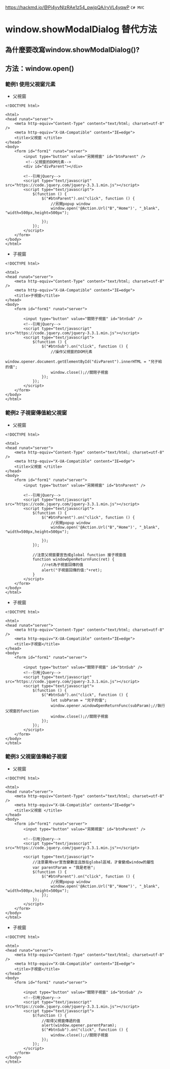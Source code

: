 https://hackmd.io/@Pi4yvNIzRAe1z54_pwjpQA/ryVL4yqwP
```C# MVC```
# window.showModalDialog 替代方法

## 為什麼要改寫window.showModalDialog()?

## 方法：window.open()
### 範例1 使用父視窗元素 
- 父視窗
``` html=
<!DOCTYPE html>

<html>
<head runat="server">
    <meta http-equiv="Content-Type" content="text/html; charset=utf-8" />
    <meta http-equiv="X-UA-Compatible" content="IE=edge">
    <title>父視窗 </title>
</head>
<body>
    <form id="form1" runat="server"> 
        <input type="button" value="另開視窗" id="btnParent" />
         <!--父視窗的DOM元素-->
        <div id="divParent"></div>

        <!--引用jQuery-->
        <script type="text/javascript" src="https://code.jquery.com/jquery-3.3.1.min.js"></script>
        <script type="text/javascript">
            $(function () {
                $("#btnParent").on("click", function () {
                    //另開popup window
                    window.open('@Action.Url("B","Home")', "_blank", "width=500px,height=500px");
                   
                });
            });
        </script>
    </form>
</body>
</html>
```
- 子視窗

```html=
<!DOCTYPE html>

<html>
<head runat="server">
    <meta http-equiv="Content-Type" content="text/html; charset=utf-8" />
    <meta http-equiv="X-UA-Compatible" content="IE=edge">
    <title>子視窗</title>
</head>
<body>
    <form id="form1" runat="server">

        <input type="button" value="關閉子視窗" id="btnSub" />
        <!--引用jQuery-->
        <script type="text/javascript" src="https://code.jquery.com/jquery-3.3.1.min.js"></script>
        <script type="text/javascript">
            $(function () { 
                $("#btnSub").on("click", function () {  
                    //操作父視窗的DOM元素 
                    window.opener.document.getElementById("divParent").innerHTML = "兒子給的值";
                    window.close();//關閉子視窗
                });
            });
        </script>
    </form>
</body>
</html>
```
### 範例2 子視窗傳值給父視窗
- 父視窗
```html=
<!DOCTYPE html>

<html>
<head runat="server">
    <meta http-equiv="Content-Type" content="text/html; charset=utf-8" />
    <meta http-equiv="X-UA-Compatible" content="IE=edge">
    <title>父視窗 </title>
</head>
<body>
    <form id="form1" runat="server"> 
        <input type="button" value="另開視窗" id="btnParent" />
         
        <!--引用jQuery-->
        <script type="text/javascript" src="https://code.jquery.com/jquery-3.3.1.min.js"></script>
        <script type="text/javascript">
            $(function () {
                $("#btnParent").on("click", function () {
                    //另開popup window
                    window.open('@Action.Url("B","Home")', "_blank", "width=500px,height=500px");
                   
                });
            });

            //注意父視窗要宣告成global function 接子視窗值
            function windowOpenReturnFunc(ret) {
                //ret為子視窗回傳的值
                alert("子視窗回傳的值:"+ret);
            }
        </script>
    </form>
</body>
</html>

```
- 子視窗
```html= 
<!DOCTYPE html>

<html>
<head runat="server">
    <meta http-equiv="Content-Type" content="text/html; charset=utf-8" />
    <meta http-equiv="X-UA-Compatible" content="IE=edge">
    <title>子視窗</title>
</head>
<body>
    <form id="form1" runat="server">

        <input type="button" value="關閉子視窗" id="btnSub" />
        <!--引用jQuery-->
        <script type="text/javascript" src="https://code.jquery.com/jquery-3.3.1.min.js"></script>
        <script type="text/javascript">
            $(function () { 
                $("#btnSub").on("click", function () {   
                    let subParam = "兒子的值";
                    window.opener.windowOpenReturnFunc(subParam);//執行父視窗的function
                    window.close();//關閉子視窗
                });
            });
        </script>
    </form>
</body>
</html>
```
### 範例3 父視窗值傳給子視窗
- 父視窗
```html=
<!DOCTYPE html>

<html>
<head runat="server">
    <meta http-equiv="Content-Type" content="text/html; charset=utf-8" />
    <meta http-equiv="X-UA-Compatible" content="IE=edge">
    <title>父視窗 </title>
</head>
<body>
    <form id="form1" runat="server"> 
        <input type="button" value="另開視窗" id="btnParent" />
         
        <!--引用jQuery-->
        <script type="text/javascript" src="https://code.jquery.com/jquery-3.3.1.min.js"></script>

        <script type="text/javascript">
            //注意要用var宣告變數並且放在global區域，才會變成window的屬性
            var parentParam = "我是老爸";
            $(function () {
                $("#btnParent").on("click", function () {
                    //另開popup window
                    window.open('@Action.Url("B","Home")', "_blank", "width=500px,height=500px");                   
                });
            });
        </script>
    </form>
</body>
</html>
```
- 子視窗
```html= 
<!DOCTYPE html>

<html>
<head runat="server">
    <meta http-equiv="Content-Type" content="text/html; charset=utf-8" />
    <meta http-equiv="X-UA-Compatible" content="IE=edge">
    <title>子視窗</title>
</head>
<body>
    <form id="form1" runat="server">

        <input type="button" value="關閉子視窗" id="btnSub" />
        <!--引用jQuery-->
        <script type="text/javascript" src="https://code.jquery.com/jquery-3.3.1.min.js"></script>
        <script type="text/javascript">
            $(function () {
                //取得父視窗傳遞的值
                alert(window.opener.parentParam);
                $("#btnSub").on("click", function () {  
                    window.close();//關閉子視窗
                });
            });
        </script>
    </form>
</body>
</html>
```
